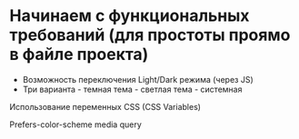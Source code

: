 # Начинаем с функциональных требований (для простоты проямо в файле проекта)

- Возможность переключения Light/Dark режима (через JS)
- Три варианта - темная тема - светлая тема - системная

Использование переменных CSS (CSS Variables)

Prefers-color-scheme media query
